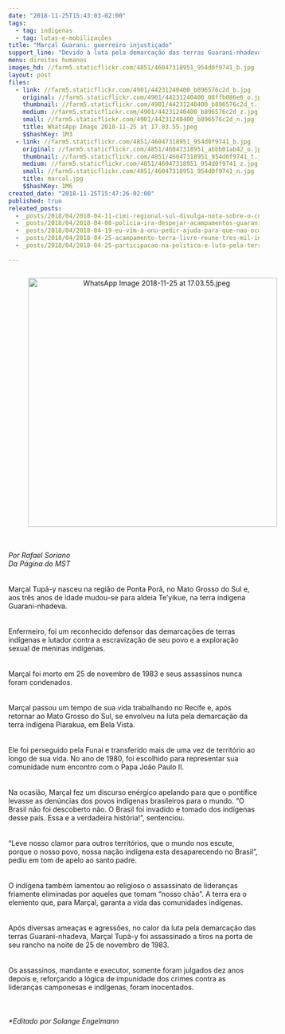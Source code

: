 ```yaml
---
date: "2018-11-25T15:43:03-02:00"
tags:
  - tag: indigenas
  - tag: lutas-e-mobilizações
title: "Marçal Guarani: guerreiro injustiçado"
support_line: "Devido à luta pela demarcação das terras Guarani-nhadeva, Marçal Tupã-y foi assassinado a tiros em 25 de novembro de 1983"
menu: direitos humanos
images_hd: //farm5.staticflickr.com/4851/46047318951_954d0f9741_b.jpg
layout: post
files:
  - link: //farm5.staticflickr.com/4901/44231240400_b896576c2d_b.jpg
    original: //farm5.staticflickr.com/4901/44231240400_08ffb086e6_o.jpg
    thumbnail: //farm5.staticflickr.com/4901/44231240400_b896576c2d_t.jpg
    medium: //farm5.staticflickr.com/4901/44231240400_b896576c2d_z.jpg
    small: //farm5.staticflickr.com/4901/44231240400_b896576c2d_n.jpg
    title: WhatsApp Image 2018-11-25 at 17.03.55.jpeg
    $$hashKey: 1M3
  - link: //farm5.staticflickr.com/4851/46047318951_954d0f9741_b.jpg
    original: //farm5.staticflickr.com/4851/46047318951_abbb01ab42_o.jpg
    thumbnail: //farm5.staticflickr.com/4851/46047318951_954d0f9741_t.jpg
    medium: //farm5.staticflickr.com/4851/46047318951_954d0f9741_z.jpg
    small: //farm5.staticflickr.com/4851/46047318951_954d0f9741_n.jpg
    title: marcal.jpg
    $$hashKey: 1M6
created_date: "2018-11-25T15:47:26-02:00"
published: true
releated_posts:
  - _posts/2018/04/2018-04-11-cimi-regional-sul-divulga-nota-sobre-o-contexto-da-politica-indigenista-no-brasil.md
  - _posts/2018/04/2018-04-08-policia-ira-despejar-acampamentos-guarani-e-kaiowa-nesta-segunda-em-caarapo-ms.md
  - _posts/2018/04/2018-04-19-eu-vim-a-onu-pedir-ajuda-para-que-nao-ocorra-um-massacre-contra-o-meu-povo.md
  - _posts/2018/04/2018-04-25-acampamento-terra-livre-reune-tres-mil-indigenas-em-brasilia.md
  - _posts/2018/04/2018-04-25-participacao-na-politica-e-luta-pela-terra-mulheres-indigenas-abrem-atl-2018.md

---
```

<div>
<div style="text-align:center">
<figure class="image" style="display:inline-block"><img alt="WhatsApp Image 2018-11-25 at 17.03.55.jpeg" height="500" src="//farm5.staticflickr.com/4901/44231240400_b896576c2d_b.jpg" width="500" />
<figcaption></figcaption>
</figure>
</div>
</div>

<div>&nbsp;</div>

<div>&nbsp;</div>

<div><em>Por Rafael Soriano</em></div>

<div><em>Da P&aacute;gina do MST</em><br />
&nbsp;</div>

<div>&nbsp;</div>

<div>Mar&ccedil;al Tup&atilde;-y nasceu na regi&atilde;o de Ponta Por&atilde;, no Mato Grosso do Sul e, aos tr&ecirc;s anos de idade mudou-se para aldeia Te&rsquo;yikue, na terra ind&iacute;gena Guarani-nhadeva.</div>

<div><br />
&nbsp;</div>

<div>Enfermeiro, foi um reconhecido defensor das demarca&ccedil;&otilde;es de terras ind&iacute;genas e lutador contra a escraviza&ccedil;&atilde;o de seu povo e a explora&ccedil;&atilde;o sexual de meninas ind&iacute;genas.&nbsp;</div>

<div><br />
&nbsp;</div>

<div>Mar&ccedil;al foi morto em 25 de novembro de 1983 e seus assassinos nunca foram condenados.</div>

<div><br />
&nbsp;</div>

<div>Mar&ccedil;al passou um tempo de sua vida trabalhando no Recife e, ap&oacute;s retornar ao Mato Grosso do Sul, se envolveu na luta pela demarca&ccedil;&atilde;o da terra ind&iacute;gena Piarakua, em Bela Vista.&nbsp;</div>

<div>&nbsp;</div>

<div><br />
Ele foi perseguido pela Funai e transferido mais de uma vez de territ&oacute;rio ao longo de sua vida. No ano de 1980, foi escolhido para representar sua comunidade num encontro com o Papa Jo&atilde;o Paulo II.</div>

<div>&nbsp;</div>

<div><br />
Na ocasi&atilde;o, Mar&ccedil;al fez um discurso en&eacute;rgico apelando para que o pont&iacute;fice levasse as den&uacute;ncias dos povos ind&iacute;genas brasileiros para o mundo. &ldquo;O Brasil n&atilde;o foi descoberto n&atilde;o. O Brasil foi invadido e tomado dos ind&iacute;genas desse pa&iacute;s. Essa e a verdadeira hist&oacute;ria!&rdquo;, sentenciou.</div>

<div>&nbsp;</div>

<div><br />
&ldquo;Leve nosso clamor para outros territ&oacute;rios, que o mundo nos escute, porque o nosso povo, nossa na&ccedil;&atilde;o ind&iacute;gena esta desaparecendo no Brasil&rdquo;, pediu em tom de apelo ao santo padre.&nbsp;</div>

<div>&nbsp;</div>

<div><br />
O ind&iacute;gena tamb&eacute;m lamentou ao religioso o assassinato de lideran&ccedil;as friamente eliminadas por aqueles que tomam &ldquo;nosso ch&atilde;o&rdquo;. A terra era o elemento que, para Mar&ccedil;al, garanta a vida das comunidades ind&iacute;genas.</div>

<div>&nbsp;</div>

<div><br />
Ap&oacute;s diversas amea&ccedil;as e agress&otilde;es, no calor da luta pela demarca&ccedil;&atilde;o das terras Guarani-nhadeva, Mar&ccedil;al Tup&atilde;-y foi assassinado a tiros na porta de seu rancho na noite de 25 de novembro de 1983.&nbsp;</div>

<div>&nbsp;</div>

<div><br />
Os assassinos, mandante e executor, somente foram julgados dez anos depois e, refor&ccedil;ando a l&oacute;gica de impunidade dos crimes contra as lideran&ccedil;as camponesas e ind&iacute;genas, foram inocentados.</div>

<div>&nbsp;</div>

<div>&nbsp;</div>

<div>&nbsp;</div>

<div><em>*Editado por Solange Engelmann</em></div>
